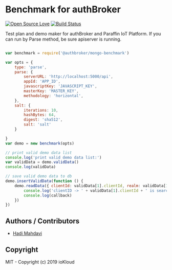 # Benchmark for authBroker

[![Open Source Love](https://badges.frapsoft.com/os/v1/open-source.svg?v=103)](https://github.com/ellerbrock/open-source-badges/) [![Build Status](https://travis-ci.org/authbroker/mongo-benchmark.svg)](https://travis-ci.com/authbroker/mongo-benchmark)

Test plan and demo maker for authBroker and Paraffin IoT Platform. If you can run by Parse method, be sure apiserver is running.

``` js

var benchmark = require('@authbroker/mongo-benchmark')

var opts = {
    type: 'parse',
    parse: {
        serverURL: 'http://localhost:5000/api',
        appId: 'APP_ID',
        javascriptKey: 'JAVASCRIPT_KEY',
        masterKey: 'MASTER_KEY',
        methodology: 'horizontal',
    },
    salt: {
        iterations: 10,
        hashBytes: 64,
        digest: 'sha512',
        salt: 'salt'
    }

}
var demo = new benchmark(opts)

// print valid demo data list
console.log('print valid demo data list:')
var validData = demo.validData()
console.log(validData)

// save valid demo data to db
demo.insertValidData(function () {
    demo.readData({ clientId: validData[1].clientId, realm: validData[1].realm }, function (callback) {
        console.log('clientID -> ' + validData[1].clientId + ' is searching in db:')
        console.log(callback)
    })
})

```

## Authors / Contributors

* [Hadi Mahdavi](https://twitter.com/kamerdack)

## Copyright

MIT - Copyright (c) 2019 ioKloud

